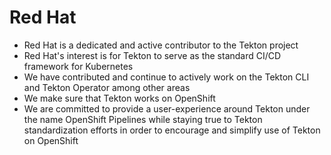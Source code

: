 # Red Hat

- Red Hat is a dedicated and active contributor to the Tekton project
- Red Hat's interest is for Tekton to serve as the standard CI/CD framework for Kubernetes
- We have contributed and continue to actively work on the Tekton CLI and Tekton Operator among other areas
- We make sure that Tekton works on OpenShift 
- We are committed to provide a user-experience around Tekton under the name OpenShift Pipelines while staying true to Tekton standardization efforts in order to encourage and simplify use of Tekton on OpenShift
